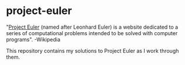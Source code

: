 # project-euler
"[Project Euler](https://projecteuler.net) (named after Leonhard Euler) is a website dedicated to a series of computational problems intended to be solved with computer programs". -Wikipedia

This repository contains my solutions to Project Euler as I work through them.
